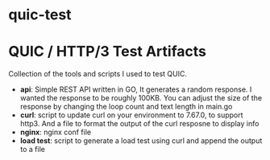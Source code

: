 # quic-test
# QUIC / HTTP/3 Test Artifacts

Collection of the tools and scripts I used to test QUIC. 

* **api**: Simple REST API written in GO, It generates a random response. I wanted the response to be roughly 100KB. You can adjust the size of the response by changing the loop count and text length in main.go
* **curl**: script to update curl on your environment to 7.67.0, to support http3. And a file to format the output of the curl resposne to display info
* **nginx**: nginx conf file
* **load test**: script to generate a load test using curl and append the output to a file
